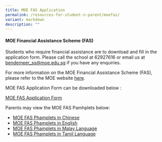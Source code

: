 ```yaml
---
title: MOE FAS Application
permalink: /resources-for-student-n-parent/moefas/
variant: markdown
description: ""
---
```

#### MOE Financial Assistance Scheme (FAS) 

Students who require financial assistance are to download and fill in the application form.  Please call the school at 62927616 or email us at bendemeer_ss@moe.edu.sg if you have any enquiries.

For more information on the MOE Financial Assistance Scheme (FAS), please refer to the MOE website <a target="_blank" href="https://www.moe.gov.sg/financial-matters/financial-assistance">here</a>.

MOE FAS Application Form can be downloaded below :

[MOE FAS Application Form](/files/Forparents/Moefas/2024-MOE-FAS-ApplicationForm.pdf)


Parents may view the MOE FAS Pamhplets below:
* [MOE FAS Phamplets in Chinese](/files/Forparents/Moefas/MOE-FASpamphet-CL.pdf)
* [MOE FAS Phamplets in English](/files/Forparents/Moefas/MOE-FASpamphet-EL.pdf)
* [MOE FAS Phamplets in Malay Language](/files/Forparents/Moefas/MOE-FASpamphet-ML.pdf)
* [MOE FAS Phamplets in Tamil Language](/files/Forparents/Moefas/MOE-FASpamphet-TL.pdf)